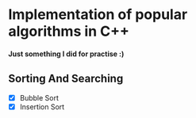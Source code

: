 # Implementation of popular algorithms in C++
#### Just something I did for practise :)

## Sorting And Searching
- [x] Bubble Sort 
- [x] Insertion Sort 
